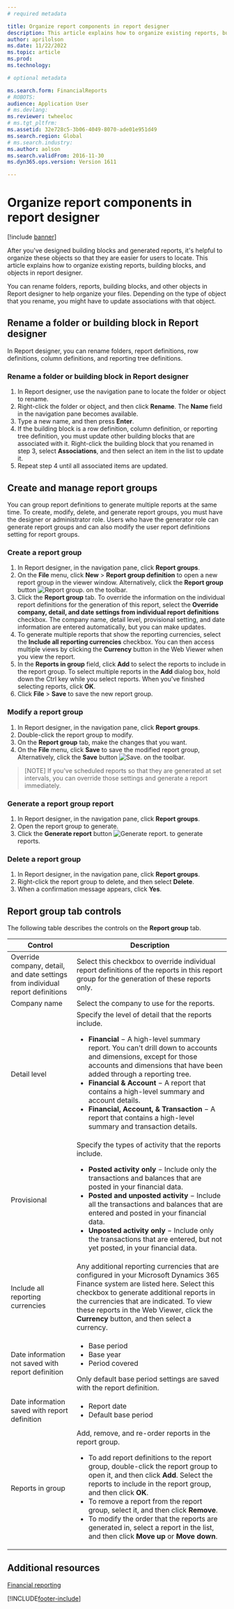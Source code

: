 ```yaml
---
# required metadata

title: Organize report components in report designer
description: This article explains how to organize existing reports, building blocks, and objects in report designer.
author: aprilolson
ms.date: 11/22/2022
ms.topic: article
ms.prod: 
ms.technology: 

# optional metadata

ms.search.form: FinancialReports
# ROBOTS: 
audience: Application User
# ms.devlang: 
ms.reviewer: twheeloc
# ms.tgt_pltfrm: 
ms.assetid: 32e728c5-3b06-4049-8070-ade01e951d49
ms.search.region: Global
# ms.search.industry: 
ms.author: aolson
ms.search.validFrom: 2016-11-30
ms.dyn365.ops.version: Version 1611

---
```


# Organize report components in report designer

[!include [banner](../../../finance/includes/banner.md)]

After you've designed building blocks and generated reports, it's helpful to organize these objects so that they are easier for users to locate. This article explains how to organize existing reports, building blocks, and objects in report designer.

You can rename folders, reports, building blocks, and other objects in Report designer to help organize your files. Depending on the type of object that you rename, you might have to update associations with that object.

## Rename a folder or building block in Report designer
In Report designer, you can rename folders, report definitions, row definitions, column definitions, and reporting tree definitions.

### Rename a folder or building block in Report designer

1. In Report designer, use the navigation pane to locate the folder or object to rename.
2. Right-click the folder or object, and then click **Rename**. The **Name** field in the navigation pane becomes available.
3. Type a new name, and then press **Enter**.
4. If the building block is a row definition, column definition, or reporting tree definition, you must update other building blocks that are associated with it. Right-click the building block that you renamed in step 3, select **Associations**, and then select an item in the list to update it.
5. Repeat step 4 until all associated items are updated.

## Create and manage report groups
You can group report definitions to generate multiple reports at the same time. To create, modify, delete, and generate report groups, you must have the designer or administrator role. Users who have the generator role can generate report groups and can also modify the user report definitions setting for report groups.

### Create a report group

1. In Report designer, in the navigation pane, click **Report groups**.
2. On the **File** menu, click **New** &gt; **Report group definition** to open a new report group in the viewer window. Alternatively, click the **Report group** button ![Report group.](../../dev-itpro/analytics/media/report-group.gif "Report group") on the toolbar.
3. Click the **Report group** tab. To override the information on the individual report definitions for the generation of this report, select the **Override company, detail, and date settings from individual report definitions** checkbox. The company name, detail level, provisional setting, and date information are entered automatically, but you can make updates.
4. To generate multiple reports that show the reporting currencies, select the **Include all reporting currencies** checkbox. You can then access multiple views by clicking the **Currency** button in the Web Viewer when you view the report.
5. In the **Reports in group** field, click **Add** to select the reports to include in the report group. To select multiple reports in the **Add** dialog box, hold down the Ctrl key while you select reports. When you've finished selecting reports, click **OK**.
6. Click **File** &gt; **Save** to save the new report group.

### Modify a report group

1. In Report designer, in the navigation pane, click **Report groups**.
2. Double-click the report group to modify.
3. On the **Report group** tab, make the changes that you want.
4. On the **File** menu, click **Save** to save the modified report group, Alternatively, click the **Save** button ![Save.](../../dev-itpro/analytics/media/save.gif "Save") on the toolbar.

> [NOTE]
> If you've scheduled reports so that they are generated at set intervals, you can override those settings and generate a report immediately.

### Generate a report group report

1. In Report designer, in the navigation pane, click **Report groups**.
2. Open the report group to generate.
3. Click the **Generate report** button ![Generate report.](../../dev-itpro/analytics/media/generate-report.gif "Generate report") to generate reports.

### Delete a report group

1. In Report designer, in the navigation pane, click **Report groups**.
2. Right-click the report group to delete, and then select **Delete**.
3. When a confirmation message appears, click **Yes**.

## Report group tab controls
The following table describes the controls on the **Report group** tab.

<table>
<thead>
<tr>
<th>Control</th>
<th>Description</th>
</tr>
</thead>
<tbody>
<tr>
<td>Override company, detail, and date settings from individual report definitions</td>
<td>Select this checkbox to override individual report definitions of the reports in this report group for the generation of these reports only.</td>
</tr>
<tr>
<td>Company name</td>
<td>Select the company to use for the reports.</td>
</tr>
<tr>
<td>Detail level</td>
<td>Specify the level of detail that the reports include.
<ul>
<li><strong>Financial</strong> − A high-level summary report. You can&#39;t drill down to accounts and dimensions, except for those accounts and dimensions that have been added through a reporting tree.</li>
<li><strong>Financial &amp; Account</strong> − A report that contains a high-level summary and account details.</li>
<li><strong>Financial, Account, &amp; Transaction</strong> − A report that contains a high-level summary and transaction details.</li>
</ul></td>
</tr>
<tr>
<td>Provisional</td>
<td>Specify the types of activity that the reports include.
<ul>
<li><strong>Posted activity only</strong> − Include only the transactions and balances that are posted in your financial data.</li>
<li><strong>Posted and unposted activity</strong> − Include all the transactions and balances that are entered and posted in your financial data.</li>
<li><strong>Unposted activity only</strong> − Include only the transactions that are entered, but not yet posted, in your financial data.</li>
</ul></td>
</tr>
<tr>
<td>Include all reporting currencies</td>
<td>Any additional reporting currencies that are configured in your Microsoft Dynamics 365 Finance system are listed here. Select this checkbox to generate additional reports in the currencies that are indicated. To view these reports in the Web Viewer, click the <strong>Currency</strong> button, and then select a currency.</td>
</tr>
<tr>
<td>Date information not saved with report definition</td>
<td><ul>
<li>Base period</li>
<li>Base year</li>
<li>Period covered</li>
</ul>
Only default base period settings are saved with the report definition.</td>
</tr>
<tr>
<td>Date information saved with report definition</td>
<td><ul>
<li>Report date</li>
<li>Default base period</li>
</ul></td>
</tr>
<tr>
<td>Reports in group</td>
<td>Add, remove, and re-order reports in the report group.
<ul>
<li>To add report definitions to the report group, double-click the report group to open it, and then click <strong>Add</strong>. Select the reports to include in the report group, and then click <strong>OK</strong>.</li>
<li>To remove a report from the report group, select it, and then click <strong>Remove</strong>.</li>
<li>To modify the order that the reports are generated in, select a report in the list, and then click <strong>Move up</strong> or <strong>Move down</strong>.</li>
</ul></td>
</tr>
</tbody>
</table>

## Additional resources

[Financial reporting](financial-reporting-intro.md)


[!INCLUDE[footer-include](../../../includes/footer-banner.md)]
